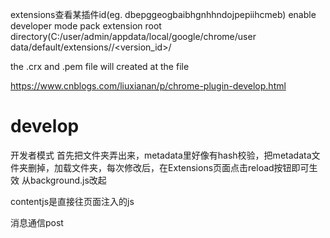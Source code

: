 extensions查看某插件id(eg. dbepggeogbaibhgnhhndojpepiihcmeb)
enable developer mode
pack extension
root directory(C:/user/admin/appdata/local/google/chrome/user data/default/extensions/<id>/<version_id>/

the .crx and .pem file will created at the <id> file


https://www.cnblogs.com/liuxianan/p/chrome-plugin-develop.html
# develop
开发者模式
首先把文件夹弄出来，metadata里好像有hash校验，把metadata文件夹删掉，加载文件夹，每次修改后，在Extensions页面点击reload按钮即可生效
从background.js改起

contentjs是直接往页面注入的js

消息通信post